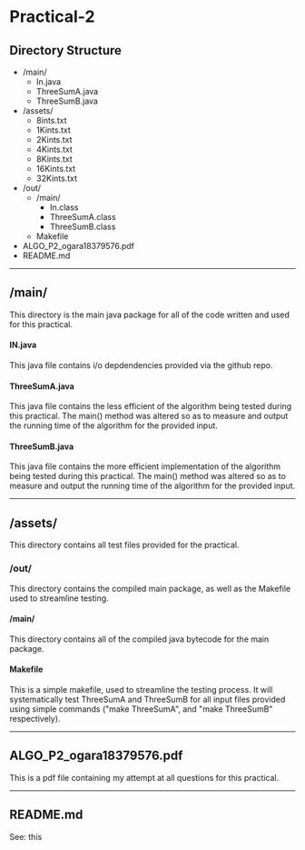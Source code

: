 # Practical-2
## Directory Structure
  * /main/
    * In.java
    * ThreeSumA.java
    * ThreeSumB.java
  * /assets/
    * 8ints.txt
    * 1Kints.txt
    * 2Kints.txt
    * 4Kints.txt
    * 8Kints.txt
    * 16Kints.txt
    * 32Kints.txt
  * /out/
    * /main/
      * In.class
      * ThreeSumA.class
      * ThreeSumB.class
    * Makefile
  * ALGO\_P2\_ogara18379576.pdf
  * README.md

---
## /main/
This directory is the main java package for all of the code written and used for this practical.
#### IN.java
This java file contains i/o depdendencies provided via the github repo.
#### ThreeSumA.java
This java file contains the less efficient of the algorithm being tested during this practical. The main() method was altered so as to measure and output the running time of the algorithm for the provided input.
#### ThreeSumB.java
This java file contains the more efficient implementation of the algorithm being tested during this practical. The main() method was altered so as to measure and output the running time of the algorithm for the provided input.

---
## /assets/
This directory contains all test files provided for the practical.
### /out/
This directory contains the compiled main package, as well as the Makefile used to streamline testing.
#### /main/
This directory contains all of the compiled java bytecode for the main package.
#### Makefile
This is a simple makefile, used to streamline the testing process. It will systematically test ThreeSumA and ThreeSumB for all input files provided using simple commands ("make ThreeSumA", and "make ThreeSumB" respectively).

---
## ALGO_P2_ogara18379576.pdf
This is a pdf file containing my attempt at all questions for this practical.

---
## README.md
See: this
